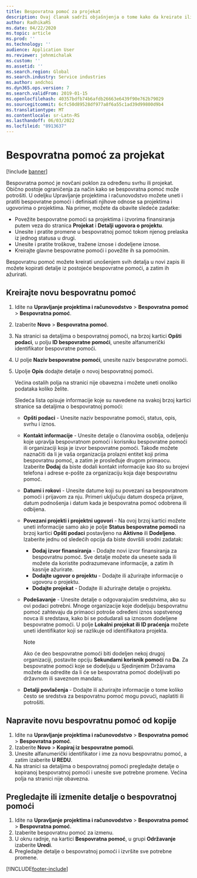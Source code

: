 ```yaml
---
title: Bespovratna pomoć za projekat
description: Ovaj članak sadrži objašnjenja o tome kako da kreirate ili izmenite grant.
author: RadhikaRS
ms.date: 04/22/2020
ms.topic: article
ms.prod: ''
ms.technology: ''
audience: Application User
ms.reviewer: johnmichalak
ms.custom: ''
ms.assetid: ''
ms.search.region: Global
ms.search.industry: Service industries
ms.author: andchoi
ms.dyn365.ops.version: 7
ms.search.validFrom: 2019-01-15
ms.openlocfilehash: 40357bdfb74b6afdb26663e6439f90e762b79029
ms.sourcegitcommit: 6cfc50d89528df977a8f6a55c1ad39d99800d9b4
ms.translationtype: MT
ms.contentlocale: sr-Latn-RS
ms.lasthandoff: 06/03/2022
ms.locfileid: "8913637"
---
```

# <a name="project-grants"></a>Bespovratna pomoć za projekat

[!include [banner](../includes/banner.md)]

Bespovratna pomoć je novčani poklon za određenu svrhu ili projekat. Obično postoje ograničenja za način kako se bespovratna pomoć može potrošiti. U odeljku Upravljanje projektima i računovodstvo možete uneti i pratiti bespovratne pomoći i definisati njihove odnose sa projektima i ugovorima o projektima. Na primer, možete da obavite sledeće zadatke:

- Povežite bespovratne pomoći sa projektima i izvorima finansiranja putem veza do stranica **Projekat** i **Detalji ugovora o projektu**.
- Unesite i pratite promene u bespovratnoj pomoć tokom njenog prelaska iz jednog statusa u drugi.
- Unesite i pratite troškove, tražene iznose i dodeljene iznose.
- Kreirajte glavne bespovratne pomoći i povežite ih sa pomoćnim.

Bespovratnu pomoć možete kreirati unošenjem svih detalja u novi zapis ili možete kopirati detalje iz postojeće bespovratne pomoći, a zatim ih ažurirati.

## <a name="create-a-new-grant"></a>Kreirajte novu bespovratnu pomoć

1. Idite na **Upravljanje projektima i računovodstvo** \> **Bespovratna pomoć** \> **Bespovratna pomoć**.
2. Izaberite **Novo** \> **Bespovratna pomoć**.
3. Na stranici sa detaljima o bespovratnoj pomoći, na brzoj kartici **Opšti podaci**, u polju **ID bespovratne pomoći**, unesite alfanumerički identifikator bespovratne pomoći.
4. U polje **Naziv bespovratne pomoći**, unesite naziv bespovratne pomoći.
5. Upolje **Opis** dodajte detalje o novoj bespovratnoj pomoći.

    Većina ostalih polja na stranici nije obavezna i možete uneti onoliko podataka koliko želite.

    Sledeća lista opisuje informacije koje su navedene na svakoj brzoj kartici stranice sa detaljima o bespovratnoj pomoći:

    - **Opšti podaci** - Unesite naziv bespovratne pomoći, status, opis, svrhu i iznos.
    - **Kontakt informacije** - Unesite detalje o članovima osoblja, odeljenju koje upravlja bespovratnom pomoći i korisniku bespovratne pomoći ili organizaciji koja je izvor bespovratne pomoći. Takođe možete naznačiti da li je vaša organizacija prolazni entitet koji prima bespovratnu pomoć, a zatim je prosleđuje drugom primaocu. Izaberite **Dodaj** da biste dodali kontakt informacije kao što su brojevi telefona i adrese e-pošte za organizaciju koja daje bespovratnu pomoć.
    - **Datumi i rokovi** - Unesite datume koji su povezani sa bespovratnom pomoći i prijavom za nju. Primeri uključuju datum dospeća prijave, datum podnošenja i datum kada je bespovratna pomoć odobrena ili odbijena.
    - **Povezani projekti i projektni ugovori** - Na ovoj brzoj kartici možete uneti informacije samo ako je polje **Status bespovratne pomoći** na brzoj kartici **Opšti podaci** postavljeno na **Aktivno** ili **Dodeljeno**. Izaberite jednu od sledećih opcija da biste dovršili srodni zadatak:

        - **Dodaj izvor finansiranja** - Dodajte novi izvor finansiranja za bespovratnu pomoć. Sve detalje možete da unesete sada ili možete da koristite podrazumevane informacije, a zatim ih kasnije ažurirate.
        - **Dodajte ugovor o projektu** - Dodajte ili ažurirajte informacije o ugovoru o projektu.
        - **Dodajte projekat** - Dodajte ili ažurirajte detalje o projektu.

    - **Podešavanje** - Unesite detalje o odgovarajućim sredstvima, ako su ovi podaci potrebni. Mnoge organizacije koje dodeljuju bespovratnu pomoć zahtevaju da primaoci potroše određeni iznos sopstvenog novca ili sredstava, kako bi se podudarali sa iznosom dodeljene bespovratne pomoći. U polje **Lokalni projekat ili ID praćenja** možete uneti identifikator koji se razlikuje od identifikatora projekta.

        > [!NOTE]
        > Ako će deo bespovratne pomoći biti dodeljen nekoj drugoj organizaciji, postavite opciju **Sekundarni korisnik pomoći** na **Da**. Za bespovratne pomoći koje se dodeljuju u Sjedinjenim Državama možete da odredite da li će se bespovratna pomoć dodeljivati po državnom ili saveznom mandatu.

    - **Detalji povlačenja** - Dodajte ili ažurirajte informacije o tome koliko često se sredstva za bespovratnu pomoć mogu povući, naplatiti ili potrošiti.

## <a name="create-a-new-grant-from-a-copy"></a>Napravite novu bespovratnu pomoć od kopije

1. Idite na **Upravljanje projektima i računovodstvo** \> **Bespovratna pomoć** \> **Bespovratna pomoć**.
2. Izaberite **Novo** \> **Kopiraj iz bespovratne pomoći**.
3. Unesite alfanumerički identifikator i ime za novu bespovratnu pomoć, a zatim izaberite **U REDU**.
4. Na stranici sa detaljima o bespovratnoj pomoći pregledajte detalje o kopiranoj bespovratnoj pomoći i unesite sve potrebne promene. Većina polja na stranici nije obavezna.

## <a name="view-or-modify-grant-details"></a>Pregledajte ili izmenite detalje o bespovratnoj pomoći

1. Idite na **Upravljanje projektima i računovodstvo** \> **Bespovratna pomoć** \> **Bespovratna pomoć**.
2. Izaberite bespovratnu pomoć za izmenu.
3. U oknu radnje, na kartici **Bespovratna pomoć**, u grupi **Održavanje** izaberite **Uredi**.
4. Pregledajte detalje o bespovratnoj pomoći i izvršite sve potrebne promene.


[!INCLUDE[footer-include](../includes/footer-banner.md)]
